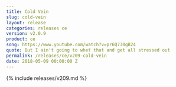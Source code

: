 ```yaml
---
title: Cold Vein
slug: cold-vein
layout: release
categories: releases ce
version: v2.0.9
product: ce
song: https://www.youtube.com/watch?v=pr6Q730gB24
quote: But I ain't going to whet that and get all stressed out
permalink: /releases/ce/v209-cold-vein
date: 2018-05-09 00:00:00 Z
---
```

{% include releases/v209.md %}
